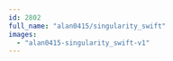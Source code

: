 ```yaml
---
id: 2802
full_name: "alan0415/singularity_swift"
images: 
  - "alan0415-singularity_swift-v1"
---
```

